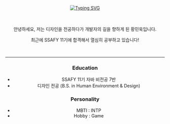 <div align="center">
<br/>
<br/>

[![Typing SVG](https://readme-typing-svg.demolab.com?font=Roboto&weight=500&size=30&pause=1000&color=000000&center=true&vCenter=true&random=false&width=435&lines=Hello%2C+My+name+is+Minuk+Hwang)](https://git.io/typing-svg)


<br/>
<br/>

<div style="background-color=:#f4f4f4">
안녕하세요, 저는 디자인을 전공하다가 개발자의 길을 향하게 된 황민욱입니다.

최근에 SSAFY 11기에 합격해서 열심히 공부하고 있습니다!
</div>

<br/>

---

### Education
- SSAFY 11기 자바 비전공 7반
- 디자인 전공 (B.S. in Human Environment & Design)

### Personality
- MBTI : INTP
- Hobby : Game

<br/>
<br/>

</div>